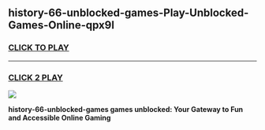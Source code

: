 
## history-66-unblocked-games-Play-Unblocked-Games-Online-qpx9l
<h3>
<a href="https://premium76.site?title=history-66-unblocked-games&ref=24A">CLICK TO PLAY</a></h3>
<hr>

<h3>
<a href="https://premium76.site?title=history-66-unblocked-games&ref=24A">CLICK 2 PLAY</a>
  
</h3>

<a href="https://premium76.site?title=history-66-unblocked-games&ref=24A"><img src="https://clearcache.store/games.png"></a>


**history-66-unblocked-games games unblocked: Your Gateway to Fun and Accessible Online Gaming**
